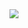 <img align="right" src="https://visitor-badge.laobi.icu/badge?page_id=viniciusnreno.viniciusnreno" />
